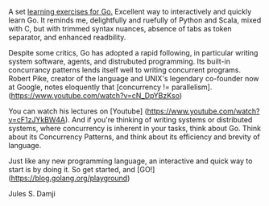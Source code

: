 A set [learning exercises for Go.](http://tour.golang.org/) Excellent way to interactively and quickly learn Go. It reminds me, delightfully and ruefully of Python and Scala, mixed with C, but with trimmed syntax nuances, absence of tabs as token separator, and enhanced readbility.


Despite some critics, Go has adopted a rapid following, in particular writing system software, agents, and distrubuted programming. Its built-in concurrancy patterns lends itself well to writing concurrent programs. Robert Pike, creator of the language and UNIX's legendary co-founder now at Google, notes eloquently that [concurrency != parallelism].(https://www.youtube.com/watch?v=cN_DpYBzKso) 

You can watch his lectures on [Youtube] (https://www.youtube.com/watch?v=cF1zJYkBW4A). And if you're thinking of writing systems or distributed systems, where concurrency is inherent in your tasks, think about Go. Think about its Concurrency Patterns, and think about its efficiency and brevity of language.

Just like any new programming language, an interactive and quick way to start is by doing it. So get started, and [GO!] (https://blog.golang.org/playground)

Jules S. Damji

